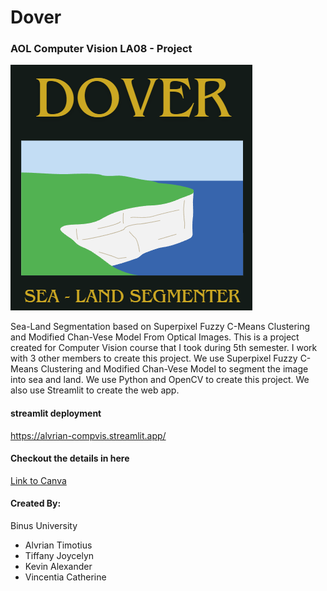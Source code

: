 # Dover
### AOL Computer Vision LA08 - Project
<div>
  <img src = "Dover-Cover.png" alt = "Logo"> <br>
  <p>Sea-Land Segmentation based on Superpixel Fuzzy C-Means Clustering and Modified Chan-Vese Model From Optical Images. This is a project created for Computer Vision course that I took during 5th semester. I work with 3 other members to create this project. We use Superpixel Fuzzy C-Means Clustering and Modified Chan-Vese Model to segment the image into sea and land. We use Python and OpenCV to create this project. We also use Streamlit to create the web app.</p>
</div>

#### streamlit deployment
https://alvrian-compvis.streamlit.app/

#### Checkout the details in here
[Link to Canva](https://www.canva.com/design/DAGW5wF8mH0/_G0l4w0nhnpagxmZwV47sg/view?utm_content=DAGW5wF8mH0&utm_campaign=designshare&utm_medium=link2&utm_source=uniquelinks&utlId=hf1a152820a) <br>

#### Created By:
Binus University
- Alvrian Timotius
- Tiffany Joycelyn
- Kevin Alexander
- Vincentia Catherine
